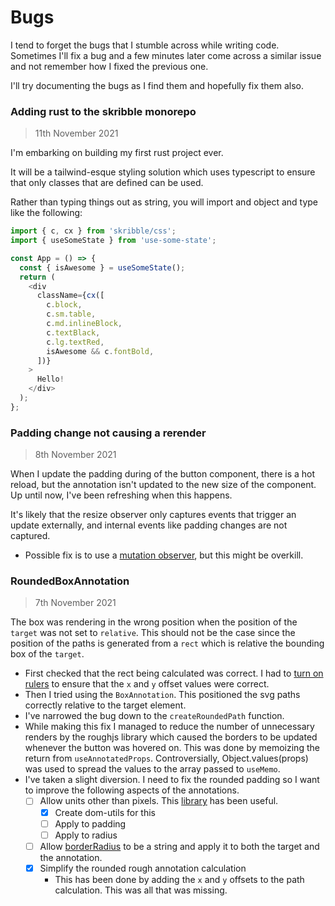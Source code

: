 # Bugs

I tend to forget the bugs that I stumble across while writing code. Sometimes I'll fix a bug and a few minutes later come across a similar issue and not remember how I fixed the previous one.

I'll try documenting the bugs as I find them and hopefully fix them also.

### Adding rust to the skribble monorepo

> 11th November 2021

I'm embarking on building my first rust project ever.

It will be a tailwind-esque styling solution which uses typescript to ensure that only classes that are defined can be used.

Rather than typing things out as string, you will import and object and type like the following:

```ts
import { c, cx } from 'skribble/css';
import { useSomeState } from 'use-some-state';

const App = () => {
  const { isAwesome } = useSomeState();
  return (
    <div
      className={cx([
        c.block,
        c.sm.table,
        c.md.inlineBlock,
        c.textBlack,
        c.lg.textRed,
        isAwesome && c.fontBold,
      ])}
    >
      Hello!
    </div>
  );
};
```

### Padding change not causing a rerender

> 8th November 2021

When I update the padding during of the button component, there is a hot reload, but the annotation isn't updated to the new size of the component. Up until now, I've been refreshing when this happens.

It's likely that the resize observer only captures events that trigger an update externally, and internal events like padding changes are not captured.

- Possible fix is to use a [mutation observer](https://www.npmjs.com/package/@rooks/use-mutation-observer), but this might be overkill.

### RoundedBoxAnnotation

> 7th November 2021

The box was rendering in the wrong position when the position of the `target` was not set to `relative`. This should not be the case since the position of the paths is generated from a `rect` which is relative the bounding box of the `target`.

- First checked that the rect being calculated was correct. I had to [turn on rulers](https://stackoverflow.com/a/48491395/2172153) to ensure that the `x` and `y` offset values were correct.
- Then I tried using the `BoxAnnotation`. This positioned the svg paths correctly relative to the target element.
- I've narrowed the bug down to the `createRoundedPath` function.
- While making this fix I managed to reduce the number of unnecessary renders by the roughjs library which caused the borders to be updated whenever the button was hovered on. This was done by memoizing the return from `useAnnotatedProps`. Controversially, Object.values(props) was used to spread the values to the array passed to `useMemo`.
- I've taken a slight diversion. I need to fix the rounded padding so I want to improve the following aspects of the annotations.
  - [ ] Allow units other than pixels. This [library](https://github.com/alexdunphy/units/blob/master/lib/conversions/length.js) has been useful.
    - [x] Create dom-utils for this
    - [ ] Apply to padding
    - [ ] Apply to radius
  - [ ] Allow [borderRadius](https://developer.mozilla.org/en-US/docs/Web/CSS/border-radius) to be a string and apply it to both the target and the annotation.
  - [x] Simplify the rounded rough annotation calculation
    - This has been done by adding the `x` and `y` offsets to the path calculation. This was all that was missing.
